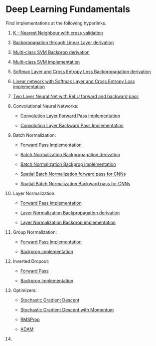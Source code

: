 # Deep Learning Fundamentals

Find implementations at the following hyperlinks. 

1. [K - Nearest Neighbour with cross validation](./Assignments/Assignment_1/Solutions/cs231n/classifiers/k_nearest_neighbor.py)
 
2. [Backpropagation through Linear Layer derivation](./Derivations/Backprop%20Svm%20softmax%20linear.pdf)

3. [Multi-class SVM Backprop derivation](./Derivations/Backprop%20Svm%20softmax%20linear.pdf)

4. [Multi-class SVM implementation](./Assignments/Assignment_1/Solutions/cs231n/classifiers/linear_svm.py)

5. [Softmax Layer and Cross Entropy Loss Backpropagation derivation](./Derivations/Backprop%20Svm%20softmax%20linear.pdf)

6. [Linear network with Softmax Layer and Cross Entropy Loss implementation](./Assignments/Assignment_1/Solutions/cs231n/classifiers/softmax.py)

7. [Two Layer Neural Net with ReLU forward and backward pass](./Assignments/Assignment_1/Solutions/cs231n/classifiers/neural_net.py)

8. Convolutional Neural Networks:

      * [Convolution Layer Forward Pass Implementation](./Assignments/Assignment_2/Solutions/cs231n/layers.py#L515)
      
      * [Convolution Layer Backward Pass Implementation](./Assignments/Assignment_2/Solutions/cs231n/layers.py#L595)
      
 
9.  Batch Normalization:

      * [Forward Pass Implementation](/Assignments/Assignment_2/Solutions/cs231n/layers.py#L118)
      
      * [Batch Normalization Backpropagation derivation](./Derivations/batch%20normalisation.pdf)
      
      * [Batch Normalization Backprop implementation](./Assignments/Assignment_2/Solutions/cs231n/layers.py#L224)
      
      * [Spatial Batch Normalization forward pass for CNNs](./Assignments/Assignment_2/Solutions/cs231n/layers.py#L851)
      
      * [Spatial Batch Normalization Backward pass for CNNs](./Assignments/Assignment_2/Solutions/cs231n/layers.py#L911)
      
10. Layer Normalization:

      * [Forward Pass Implementation](/Assignments/Assignment_2/Solutions/cs231n/layers.py#L328)
      
      * [Layer Normalization Backpropagation derivation](./Derivations/layer%20normalisation.pdf)
      
      * [Layer Normalization Backprop implementation](./Assignments/Assignment_2/Solutions/cs231n/layers.py#L382)

11. Group Normalization:
      
      * [Forward Pass Implementation](./Assignments/Assignment_2/Solutions/cs231n/layers.py#L961)
      
      * [Backprop implementation](./Assignments/Assignment_2/Solutions/cs231n/layers.py#L1016)

12. Inverted Dropout:
      
      * [Forward Pass](./Assignments/Assignment_2/Solutions/cs231n/layers.py#L430)
      
      * [Backprop Implementation](./Assignments/Assignment_2/Solutions/cs231n/layers.py#L490)
      

14. Optimizers:

    * [Stochastic Gradient Descent](./Assignments/Assignment_2/Solutions/cs231n/optim.py#L33)
    
    * [Stochastic Gradient Descent with Momentum](./Assignments/Assignment_2/Solutions/cs231n/optim.py#L47)
        
    * [RMSProp](./Assignments/Assignment_2/Solutions/cs231n/optim.py#L79)
        
    * [ADAM](./Assignments/Assignment_2/Solutions/cs231n/optim.py#L115)
    
    
15. 